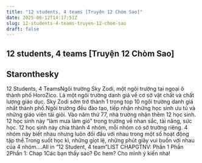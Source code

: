 ```yaml
---
title: "12 students, 4 teams [Truyện 12 Chòm Sao]"
date: 2025-06-12T14:17:51Z
slug: 12-students-4-teams-truyen-12-chom-sao
draft: false
---
```


## 12 students, 4 teams [Truyện 12 Chòm Sao]

## Staronthesky

12 Students, 4 TeamsNgôi trường Sky Zodi, một ngôi trường tại ngoại ô thành phố HoroZico. Là một ngôi trường danh giá về cơ sở vật chất và chất lượng giáo dục. Sky Zodi sớm trở thành 1 trong top 10 ngôi trường danh giá nhất thành phố.Ngôi trường đều đào tạo, tiếp nhận những học sinh ưu tú và những giáo viên tài giỏi. Vào năm thứ 77, nhà trường nhận thêm 12 học sinh. 12 học sinh này “làm mưa làm gió” trong trường về nhan sắc, tài năng, sức học. 12 học sinh này chia thành 4 nhóm, mỗi nhóm có sở trường riêng. 4 nhóm này biết nhau nhưng luôn đối đầu với nhau trong một số hoạt động tập thể.Trong suốt học kì, những giọt lệ, những phút giây vui buồn với nhau của 4 nhóm….All in “12 Student, 4 team”LIST CHAPGTNV: Phần 1            Phần 2Phần 1: Chap 1Các bạn thấy sao? Đc hem? Cho mình ý kiến nha!
